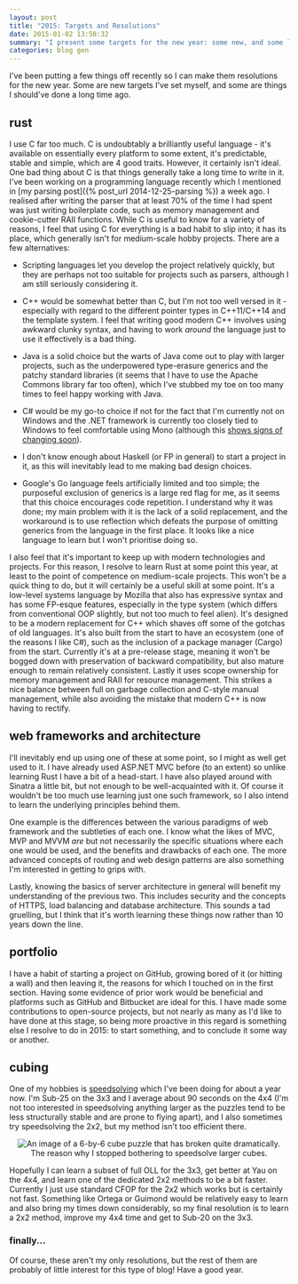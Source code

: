 ```yaml
---
layout: post
title: "2015: Targets and Resolutions"
date: 2015-01-02 13:50:32
summary: "I present some targets for the new year: some new, and some long overdue."
categories: blog gen
---
```

I've been putting a few things off recently so I can make them resolutions for the new year. Some are new targets I've set myself, and some are things I should've done a long time ago.

## rust

I use C far too much. C is undoubtably a brilliantly useful language - it's available on essentially every platform to some extent, it's predictable, stable and simple, which are 4 good traits. However, it certainly isn't ideal. One bad thing about C is that things generally take a long time to write in it. I've been working on a programming language recently which I mentioned in [my parsing post]({% post_url 2014-12-25-parsing %}) a week ago. I realised after writing the parser that at least 70% of the time I had spent was just writing boilerplate code, such as memory management and cookie-cutter RAII functions. While C is useful to know for a variety of reasons, I feel that using C for everything is a bad habit to slip into; it has its place, which generally isn't for medium-scale hobby projects. There are a few alternatives:

* Scripting languages let you develop the project relatively quickly, but they are perhaps not too suitable for projects such as parsers, although I am still seriously considering it.

* C++ would be somewhat better than C, but I'm not too well versed in it - especially with regard to the different pointer types in C++11/C++14 and the template system. I feel that writing good modern C++ involves using awkward clunky syntax, and having to work *around* the language just to use it effectively is a bad thing.

* Java is a solid choice but the warts of Java come out to play with larger projects, such as the underpowered type-erasure generics and the patchy standard libraries (it seems that I have to use the Apache Commons library far too often), which I've stubbed my toe on too many times to feel happy working with Java.

* C# would be my go-to choice if not for the fact that I'm currently not on Windows and the .NET framework is currently too closely tied to Windows to feel comfortable using Mono (although this [shows signs of changing soon](http://blogs.msdn.com/b/dotnet/archive/2014/11/12/net-core-is-open-source.aspx)).

* I don't know enough about Haskell (or FP in general) to start a project in it, as this will inevitably lead to me making bad design choices.

* Google's Go language feels artificially limited and too simple; the purposeful exclusion of generics is a large red flag for me, as it seems that this choice encourages code repetition. I understand why it was done; my main problem with it is the lack of a solid replacement, and the workaround is to use reflection which defeats the purpose of omitting generics from the language in the first place. It looks like a nice language to learn but I won't prioritise doing so.

I also feel that it's important to keep up with modern technologies and projects. For this reason, I resolve to learn Rust at some point this year, at least to the point of competence on medium-scale projects. This won't be a quick thing to do, but it will certainly be a useful skill at some point. It's a low-level systems language by Mozilla that also has expressive syntax and has some FP-esque features, especially in the type system (which differs from conventional OOP slightly, but not too much to feel alien). It's designed to be a modern replacement for C++ which shaves off some of the gotchas of old languages. It's also built from the start to have an ecosystem (one of the reasons I like C#), such as the inclusion of a package manager (Cargo) from the start. Currently it's at a pre-release stage, meaning it won't be bogged down with preservation of backward compatibility, but also mature enough to remain relatively consistent. Lastly it uses scope ownership for memory management and RAII for resource management. This strikes a nice balance between full on garbage collection and C-style manual management, while also avoiding the mistake that modern C++ is now having to rectify.

## web frameworks and architecture

I'll inevitably end up using one of these at some point, so I might as well get used to it. I have already used ASP.NET MVC before (to an extent) so unlike learning Rust I have a bit of a head-start. I have also played around with Sinatra a little bit, but not enough to be well-acquainted with it. Of course it wouldn't be too much use learning just one such framework, so I also intend to learn the underlying principles behind them.

One example is the differences between the various paradigms of web framework and the subtleties of each one. I know what the likes of MVC, MVP and MVVM *are* but not necessarily the specific situations where each one would be used, and the benefits and drawbacks of each one. The more advanced concepts of routing and web design patterns are also something I'm interested in getting to grips with.

Lastly, knowing the basics of server architecture in general will benefit my understanding of the previous two. This includes security and the concepts of HTTPS, load balancing and database architecture. This sounds a tad gruelling, but I think that it's worth learning these things now rather than 10 years down the line.

## portfolio

I have a habit of starting a project on GitHub, growing bored of it (or hitting a wall) and then leaving it, the reasons for which I touched on in the first section. Having some evidence of prior work would be beneficial and platforms such as GitHub and Bitbucket are ideal for this. I have made some contributions to open-source projects, but not nearly as many as I'd like to have done at this stage, so being more proactive in this regard is something else I resolve to do in 2015: to start something, and to conclude it some way or another.

## cubing

One of my hobbies is [speedsolving](http://en.wikipedia.org/wiki/Speedcubing) which I've been doing for about a year now. I'm Sub-25 on the 3x3 and I average about 90 seconds on the 4x4 (I'm not too interested in speedsolving anything larger as the puzzles tend to be less structurally stable and are prone to flying apart), and I also sometimes try speedsolving the 2x2, but my method isn't too efficient there.

<div style="text-align: center">
  <img alt="An image of a 6-by-6 cube puzzle that has broken quite dramatically." src="{{ site.base_url }}/images/cube.jpg" /><br/>
  <span class="post-meta small">The reason why I stopped bothering to speedsolve larger cubes.</span>
</div>

Hopefully I can learn a subset of full OLL for the 3x3, get better at Yau on the 4x4, and learn one of the dedicated 2x2 methods to be a bit faster. Currently I just use standard CFOP for the 2x2 which works but is certainly not fast. Something like Ortega or Guimond would be relatively easy to learn and also bring my times down considerably, so my final resolution is to learn a 2x2 method, improve my 4x4 time and get to Sub-20 on the 3x3.

### finally...

Of course, these aren't my only resolutions, but the rest of them are probably of little interest for this type of blog! Have a good year.

